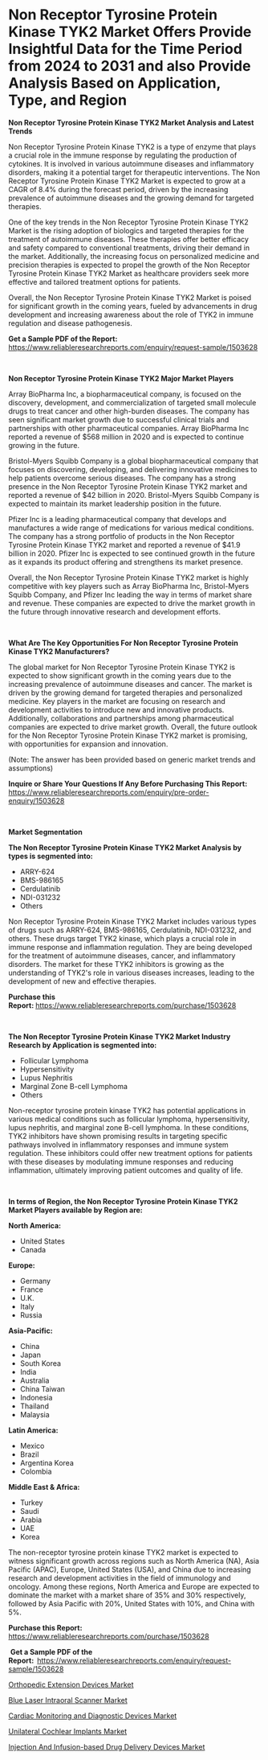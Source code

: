 <p><h1>Non Receptor Tyrosine Protein Kinase TYK2 Market Offers Provide Insightful Data for the Time Period from 2024 to 2031 and also Provide Analysis Based on Application, Type, and Region</h1></p><p><strong>Non Receptor Tyrosine Protein Kinase TYK2 Market Analysis and Latest Trends</strong></p>
<p><p>Non Receptor Tyrosine Protein Kinase TYK2 is a type of enzyme that plays a crucial role in the immune response by regulating the production of cytokines. It is involved in various autoimmune diseases and inflammatory disorders, making it a potential target for therapeutic interventions. The Non Receptor Tyrosine Protein Kinase TYK2 Market is expected to grow at a CAGR of 8.4% during the forecast period, driven by the increasing prevalence of autoimmune diseases and the growing demand for targeted therapies.</p><p>One of the key trends in the Non Receptor Tyrosine Protein Kinase TYK2 Market is the rising adoption of biologics and targeted therapies for the treatment of autoimmune diseases. These therapies offer better efficacy and safety compared to conventional treatments, driving their demand in the market. Additionally, the increasing focus on personalized medicine and precision therapies is expected to propel the growth of the Non Receptor Tyrosine Protein Kinase TYK2 Market as healthcare providers seek more effective and tailored treatment options for patients.</p><p>Overall, the Non Receptor Tyrosine Protein Kinase TYK2 Market is poised for significant growth in the coming years, fueled by advancements in drug development and increasing awareness about the role of TYK2 in immune regulation and disease pathogenesis.</p></p>
<p><strong>Get a Sample PDF of the Report:&nbsp;</strong> <a href="https://www.reliableresearchreports.com/enquiry/request-sample/1503628">https://www.reliableresearchreports.com/enquiry/request-sample/1503628</a></p>
<p>&nbsp;</p>
<p><strong>Non Receptor Tyrosine Protein Kinase TYK2 Major Market Players</strong></p>
<p><p>Array BioPharma Inc, a biopharmaceutical company, is focused on the discovery, development, and commercialization of targeted small molecule drugs to treat cancer and other high-burden diseases. The company has seen significant market growth due to successful clinical trials and partnerships with other pharmaceutical companies. Array BioPharma Inc reported a revenue of $568 million in 2020 and is expected to continue growing in the future.</p><p>Bristol-Myers Squibb Company is a global biopharmaceutical company that focuses on discovering, developing, and delivering innovative medicines to help patients overcome serious diseases. The company has a strong presence in the Non Receptor Tyrosine Protein Kinase TYK2 market and reported a revenue of $42 billion in 2020. Bristol-Myers Squibb Company is expected to maintain its market leadership position in the future.</p><p>Pfizer Inc is a leading pharmaceutical company that develops and manufactures a wide range of medications for various medical conditions. The company has a strong portfolio of products in the Non Receptor Tyrosine Protein Kinase TYK2 market and reported a revenue of $41.9 billion in 2020. Pfizer Inc is expected to see continued growth in the future as it expands its product offering and strengthens its market presence.</p><p>Overall, the Non Receptor Tyrosine Protein Kinase TYK2 market is highly competitive with key players such as Array BioPharma Inc, Bristol-Myers Squibb Company, and Pfizer Inc leading the way in terms of market share and revenue. These companies are expected to drive the market growth in the future through innovative research and development efforts.</p></p>
<p>&nbsp;</p>
<p><strong>What Are The Key Opportunities For Non Receptor Tyrosine Protein Kinase TYK2 Manufacturers?</strong></p>
<p><p>The global market for Non Receptor Tyrosine Protein Kinase TYK2 is expected to show significant growth in the coming years due to the increasing prevalence of autoimmune diseases and cancer. The market is driven by the growing demand for targeted therapies and personalized medicine. Key players in the market are focusing on research and development activities to introduce new and innovative products. Additionally, collaborations and partnerships among pharmaceutical companies are expected to drive market growth. Overall, the future outlook for the Non Receptor Tyrosine Protein Kinase TYK2 market is promising, with opportunities for expansion and innovation. </p><p>(Note: The answer has been provided based on generic market trends and assumptions)</p></p>
<p><strong>Inquire or Share Your Questions If Any Before Purchasing This Report:</strong> <a href="https://www.reliableresearchreports.com/enquiry/pre-order-enquiry/1503628">https://www.reliableresearchreports.com/enquiry/pre-order-enquiry/1503628</a></p>
<p>&nbsp;</p>
<p><strong>Market Segmentation</strong></p>
<p><strong>The Non Receptor Tyrosine Protein Kinase TYK2 Market Analysis by types is segmented into:</strong></p>
<p><ul><li>ARRY-624</li><li>BMS-986165</li><li>Cerdulatinib</li><li>NDI-031232</li><li>Others</li></ul></p>
<p><p>Non Receptor Tyrosine Protein Kinase TYK2 Market includes various types of drugs such as ARRY-624, BMS-986165, Cerdulatinib, NDI-031232, and others. These drugs target TYK2 kinase, which plays a crucial role in immune response and inflammation regulation. They are being developed for the treatment of autoimmune diseases, cancer, and inflammatory disorders. The market for these TYK2 inhibitors is growing as the understanding of TYK2's role in various diseases increases, leading to the development of new and effective therapies.</p></p>
<p><strong>Purchase this Report:&nbsp;</strong><a href="https://www.reliableresearchreports.com/purchase/1503628">https://www.reliableresearchreports.com/purchase/1503628</a></p>
<p>&nbsp;</p>
<p><strong>The Non Receptor Tyrosine Protein Kinase TYK2 Market Industry Research by Application is segmented into:</strong></p>
<p><ul><li>Follicular Lymphoma</li><li>Hypersensitivity</li><li>Lupus Nephritis</li><li>Marginal Zone B-cell Lymphoma</li><li>Others</li></ul></p>
<p><p>Non-receptor tyrosine protein kinase TYK2 has potential applications in various medical conditions such as follicular lymphoma, hypersensitivity, lupus nephritis, and marginal zone B-cell lymphoma. In these conditions, TYK2 inhibitors have shown promising results in targeting specific pathways involved in inflammatory responses and immune system regulation. These inhibitors could offer new treatment options for patients with these diseases by modulating immune responses and reducing inflammation, ultimately improving patient outcomes and quality of life.</p></p>
<p>&nbsp;</p>
<p><strong>In terms of Region, the Non Receptor Tyrosine Protein Kinase TYK2 Market Players available by Region are:</strong></p>
<p>
    <p> <strong> North America: </strong>
        <ul>
            <li>United States</li>
            <li>Canada</li>
        </ul>
        </p> 
    <p> <strong> Europe: </strong>
        <ul>
            <li>Germany</li>
            <li>France</li>
            <li>U.K.</li>
            <li>Italy</li>
            <li>Russia</li>
        </ul>
        </p> 
    <p> <strong> Asia-Pacific: </strong>
        <ul>
            <li>China</li>
            <li>Japan</li>
            <li>South Korea</li>
            <li>India</li>
            <li>Australia</li>
            <li>China Taiwan</li>
            <li>Indonesia</li>
            <li>Thailand</li>
            <li>Malaysia</li>
        </ul>
        </p> 
    <p> <strong> Latin America: </strong>
        <ul>
            <li>Mexico</li>
            <li>Brazil</li>
            <li>Argentina Korea</li>
            <li>Colombia</li>
        </ul>
        </p> 
    <p> <strong> Middle East & Africa: </strong>
        <ul>
            <li>Turkey</li>
            <li>Saudi</li>
            <li>Arabia</li>
            <li>UAE</li>
            <li>Korea</li>
        </ul>
    </p>
    </p>
<p><p>The non-receptor tyrosine protein kinase TYK2 market is expected to witness significant growth across regions such as North America (NA), Asia Pacific (APAC), Europe, United States (USA), and China due to increasing research and development activities in the field of immunology and oncology. Among these regions, North America and Europe are expected to dominate the market with a market share of 35% and 30% respectively, followed by Asia Pacific with 20%, United States with 10%, and China with 5%.</p></p>
<p><strong>Purchase this Report: </strong><a href="https://www.reliableresearchreports.com/purchase/1503628">https://www.reliableresearchreports.com/purchase/1503628</a></p>
<p>&nbsp;<strong>Get a Sample PDF of the Report:&nbsp;&nbsp;</strong><a href="https://www.reliableresearchreports.com/enquiry/request-sample/1503628">https://www.reliableresearchreports.com/enquiry/request-sample/1503628</a></p>
<p><strong></strong></p>
<p><p><a href="https://medium.com/@caleighhane2777/orthopedic-extension-devices-market-furnishes-information-on-market-share-market-trends-and-35809c0cfd5b">Orthopedic Extension Devices Market</a></p><p><a href="https://medium.com/@loretadervishi2013/blue-laser-intraoral-scanner-market-furnishes-information-on-market-share-market-trends-and-2c626c0b07a2">Blue Laser Intraoral Scanner Market</a></p><p><a href="https://medium.com/@rachelyoung56/cardiac-monitoring-and-diagnostic-devices-market-exploring-market-share-market-trends-and-future-83bf564d7f03">Cardiac Monitoring and Diagnostic Devices Market</a></p><p><a href="https://medium.com/@caleighhane2777/unilateral-cochlear-implants-market-analysis-its-cagr-market-segmentation-and-global-industry-c8ce103cb441">Unilateral Cochlear Implants Market</a></p><p><a href="https://medium.com/@loretadervishi2013/injection-and-infusion-based-drug-delivery-devices-market-trends-and-market-analysis-forecasted-for-e1ed116afe8c">Injection And Infusion-based Drug Delivery Devices Market</a></p></p>